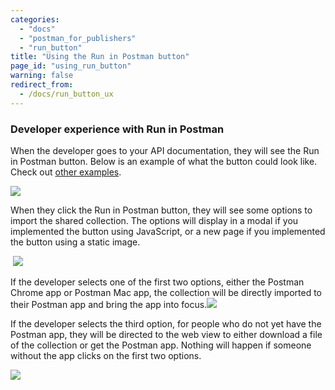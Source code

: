 ```yaml
---
categories: 
  - "docs"
  - "postman_for_publishers"
  - "run_button"
title: "Using the Run in Postman button"
page_id: "using_run_button"
warning: false
redirect_from:
  - /docs/run_button_ux
---
```


### Developer experience with Run in Postman

When the developer goes to your API documentation, they will see the Run in Postman button. Below is an example of what the button could look like. Check out [other examples](https://www.getpostman.com/integrations/run-button).

![](https://s3.amazonaws.com/postman-static-getpostman-com/postman-docs/59131401.png)  

When they click the Run in Postman button, they will see some options to import the shared collection. The options will display in a modal if you implemented the button using JavaScript, or a new page if you implemented the button using a static image.

 ![](https://www.getpostman.com/img/v1/docs/run_btn_ux/run_btn_ux_2.png)

If the developer selects one of the first two options, either the Postman Chrome app or Postman Mac app, the collection will be directly imported to their Postman app and bring the app into focus.![](https://www.getpostman.com/img/v1/docs/run_btn_ux/run_btn_ux_3.png)

If the developer selects the third option, for people who do not yet have the Postman app, they will be directed to the web view to either download a file of the collection or get the Postman app. Nothing will happen if someone without the app clicks on the first two options. 

![](https://www.getpostman.com/img/v1/docs/run_btn_ux/run_btn_ux_4.png)
